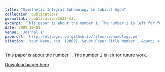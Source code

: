 ```yaml
---
title: "Synethetic Integral Cohomology in Cubical Agda"
collection: publications
permalink: /publication/2022-CSL
excerpt: 'This paper is about the number 1. The number 2 is left for future work.'
date: 2009-10-01
venue: 'Journal 1'
paperurl: 'http://aljungstrom.github.io/files/zcohomology.pdf'
citation: 'Your Name, You. (2009). &quot;Paper Title Number 1.&quot; <i>Journal 1</i>. 1(1).'
---
```

This paper is about the number 1. The number 2 is left for future work.

[Download paper here](http://aljungstrom.github.io/files/zcohomology.pdf)
